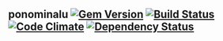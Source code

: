 ## ponominalu [![Gem Version](https://badge.fury.io/rb/ponominalu.svg)](http://badge.fury.io/rb/ponominalu) [![Build Status](https://travis-ci.org/crossaidi/ponominalu.svg?branch=master)](https://travis-ci.org/crossaidi/ponominalu) [![Code Climate](https://codeclimate.com/github/crossaidi/ponominalu.png)](https://codeclimate.com/github/crossaidi/ponominalu) [![Dependency Status](https://gemnasium.com/crossaidi/ponominalu.png)](https://gemnasium.com/crossaidi/ponominalu)